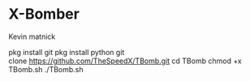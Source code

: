 # X-Bomber
Kevin matnick

pkg install git pkg install python git clone https://github.com/TheSpeedX/TBomb.git cd TBomb chmod +x TBomb.sh ./TBomb.sh
